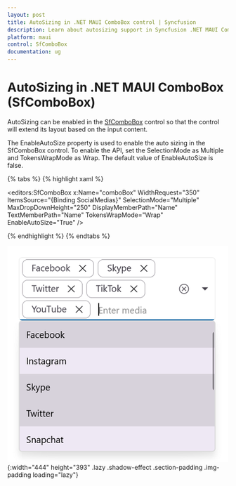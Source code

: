 ```yaml
---
layout: post
title: AutoSizing in .NET MAUI ComboBox control | Syncfusion
description: Learn about autosizing support in Syncfusion .NET MAUI ComboBox (SfComboBox) control and more.
platform: maui
control: SfComboBox
documentation: ug
---
```


# AutoSizing in .NET MAUI ComboBox (SfComboBox)

AutoSizing can be enabled in the [SfComboBox](https://help.syncfusion.com/cr/maui/Syncfusion.Maui.Inputs.SfComboBox.html) control so that the control will extend its layout based on the input content.

The EnableAutoSize property is used to enable the auto sizing in the SfComboBox control. To enable the API, set the SelectionMode as Multiple and TokensWrapMode as Wrap. The default value of EnableAutoSize is false.

{% tabs %}
{% highlight xaml %}

<editors:SfComboBox x:Name="comboBox"
             WidthRequest="350"
             ItemsSource="{Binding SocialMedias}"
             SelectionMode="Multiple"
             MaxDropDownHeight="250"
             DisplayMemberPath="Name"
             TextMemberPath="Name"
             TokensWrapMode="Wrap"
             EnableAutoSize="True" />

{% endhighlight %}
{% endtabs %}

![.NET MAUI ComboBox AutoSize.](Images/selection/net-maui-combobox-autosize.png){:width="444" height="393" .lazy .shadow-effect .section-padding .img-padding loading="lazy"}

